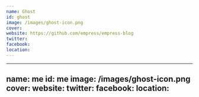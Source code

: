 ```yaml
---
name: Ghost
id: ghost
image: /images/ghost-icon.png
cover:
website: https://github.com/empress/empress-blog
twitter:
facebook:
location:
---
```

---
name: me
id: me
image: /images/ghost-icon.png
cover:
website: 
twitter:
facebook:
location:
---
